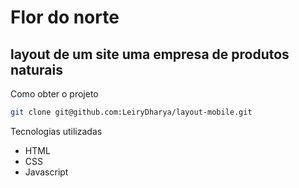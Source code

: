 # Flor do norte

## layout de um site uma empresa de produtos naturais

Como obter o projeto

```sh
git clone git@github.com:LeiryDharya/layout-mobile.git
```

Tecnologias utilizadas

- HTML
- CSS
- Javascript
